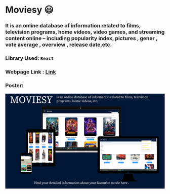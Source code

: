 # Moviesy 😃
### It is an online database of information related to films, television programs, home videos, video games, and streaming content online – including popularity index, pictures , gener , vote average , overview , release date,etc.

### Library Used:          ```React ```


### Webpage Link :           [Link](https://weblyzer.github.io/moviesy/build/index.html)

### Poster:

![](moviesy-poster.jpg)
